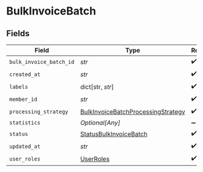 # BulkInvoiceBatch


## Fields

| Field                                                                                           | Type                                                                                            | Required                                                                                        | Description                                                                                     |
| ----------------------------------------------------------------------------------------------- | ----------------------------------------------------------------------------------------------- | ----------------------------------------------------------------------------------------------- | ----------------------------------------------------------------------------------------------- |
| `bulk_invoice_batch_id`                                                                         | *str*                                                                                           | :heavy_check_mark:                                                                              | N/A                                                                                             |
| `created_at`                                                                                    | *str*                                                                                           | :heavy_check_mark:                                                                              | N/A                                                                                             |
| `labels`                                                                                        | dict[str, *str*]                                                                                | :heavy_check_mark:                                                                              | N/A                                                                                             |
| `member_id`                                                                                     | *str*                                                                                           | :heavy_check_mark:                                                                              | N/A                                                                                             |
| `processing_strategy`                                                                           | [BulkInvoiceBatchProcessingStrategy](../../models/shared/bulkinvoicebatchprocessingstrategy.md) | :heavy_check_mark:                                                                              | N/A                                                                                             |
| `statistics`                                                                                    | *Optional[Any]*                                                                                 | :heavy_minus_sign:                                                                              | N/A                                                                                             |
| `status`                                                                                        | [StatusBulkInvoiceBatch](../../models/shared/statusbulkinvoicebatch.md)                         | :heavy_check_mark:                                                                              | N/A                                                                                             |
| `updated_at`                                                                                    | *str*                                                                                           | :heavy_check_mark:                                                                              | N/A                                                                                             |
| `user_roles`                                                                                    | [UserRoles](../../models/shared/userroles.md)                                                   | :heavy_check_mark:                                                                              | N/A                                                                                             |